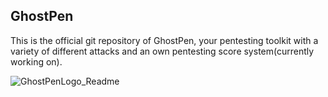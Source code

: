 ## GhostPen

This is the official git repository of GhostPen, your pentesting toolkit with a variety of different attacks and an own pentesting score system(currently working on).

![GhostPenLogo_Readme](https://github.com/user-attachments/assets/b8e46334-d2f2-415d-a1cc-3c3bacb437d9)


